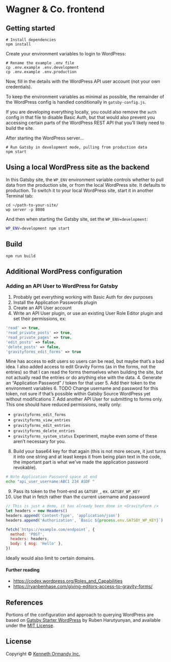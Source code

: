 # Wagner & Co. frontend

## Getting started

```
# Install dependencies
npm install
```

Create your environment variables to login to WordPress:

```
# Rename the example .env file
cp .env.example .env.development
cp .env.example .env.production
```

Now, fill in the details with the WordPress API user account (not your own credentials).

To keep the environment variables as minimal as possible, the remainder of the WordPress config is handled conditionally in `gatsby-config.js`.

If you are developing everything locally, you could also remove the `auth` config in that file to disable Basic Auth, but that would also prevent you accessing certain parts of the WordPress REST API that you’ll likely need to build the site.

After starting the WordPress server…

```
# Run Gatsby in development mode, pulling from production data
npm start
```

## Using a local WordPress site as the backend

In this Gatsby site, the `WP_ENV` environment variable controls whether to pull data from the production site, or from the local WordPress site. It defaults to production. To switch it to your local WordPress site, start it in another Terminal tab:

```
cd ~/path-to-your-site/
wp server -p 8080
```

And then when starting the Gatsby site, set the `WP_ENV=development`:

```sh
WP_ENV=development npm start
```

## Build

```
npm run build
```

## Additional WordPress configuration

### Adding an API User to WordPress for Gatsby

1. Probably get everything working with Basic Auth for dev purposes
2. Install the Application Passwords plugin
3. Create an API User account
4. Write an API User plugin, or use an existing User Role Editor plugin and set their permissions, ex:
  ```php
  'read' => true,
  'read_private_posts' => true,
  'read_private_pages' => true,
  'edit_posts' => false,
  'delete_posts' => false,
  'gravityforms_edit_forms' => true
  ```
  Mine has access to edit users so users can be read, but maybe that’s a bad idea. I also added access to edit Gravity Forms (as in the forms, not the entries) so that I can read the forms themselves when building the site, but not actually read the entries or do anything else with the data.
4. Generate an “Application Password” / token for that user
5. Add their token to the environment variables
6. TODO Change username and password for this token, not sure if that’s possible within Gatsby Source WordPress yet without modifications
7. Add another API User for submitting to forms only. This one should have reduced permissions, really only:
  - `gravityforms_edit_forms`
  - `gravityforms_view_entries`
  - `gravityforms_edit_entries`
  - `gravityforms_delete_entries`
  - `gravityforms_system_status`
  Experiment, maybe even some of these aren’t necessary for you.
8. Build your base64 key for that again (this is not more secure, it just turns it into one string and at least keeps it from being plain text in the code, the important part is what we’ve made the application password revokable).
  ```sh
  # Note Application Password space at end
  echo "api_user_username:ABC1 234 ASDF "
  ```
9. Pass its token to the front-end as `GATSBY_`, ex. `GATSBY_WP_KEY`
10. Use that in fetch rather than the current username and password 
  ```js
  // This is just a demo, it has already been done in <GravityForm />
  let headers = new Headers()
  headers.append('Content-Type', 'application/json')
  headers.append('Authorization', `Basic ${process.env.GATSBY_WP_KEY}`)

  fetch(`https://example.com/endpoint`, {
    method: 'POST',
    headers: headers,
    body: { msg: 'Hello' },
  })
  ```
  Ideally would also limit to certain domains.

#### Further reading

  - https://codex.wordpress.org/Roles_and_Capabilities
  - https://ryanbenhase.com/giving-editors-access-to-gravity-forms/

## References

Portions of the configuration and approach to querying WordPress are based on [Gatsby Starter WordPress](https://github.com/ericwindmill/gatsby-starter-wordpress) by Ruben Harutyunyan, and available under the [MIT License](https://github.com/ericwindmill/gatsby-starter-wordpress/blob/master/LICENSE).

## License

Copyright © [Kenneth Ormandy Inc.](https://kennethormandy.com)
